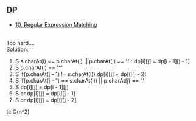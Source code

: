 ## DP
- [10. Regular Expression Matching](https://leetcode.com/problems/regular-expression-matching/)
<br/>
Too hard....
<br/>
Solution:


1. S s.charAt(i) == p.charAt(j) || p.charAt(j) == '.' : dp[i][j] = dp[i - 1][j - 1]
2. S p.charAt(j) == '*'
3. S   if(p.charAt(j - 1) != s.charAt(i)) dp[i][j] = dp[i][j - 2]
4. S   if(p.charAt(j - 1) == s.charAt(i)) || p.charAt(j) == '.'
5. S     dp[i][j] = dp[i - 1][j]
6. S     or dp[i][j] = dp[i][j - 1]
7. S     or dp[i][j] = dp[i][j - 2]

tc O(n^2)
